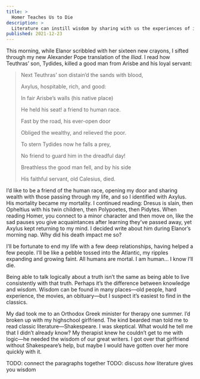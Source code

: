 ```yaml
---
title: >
  Homer Teaches Us to Die
description: >
  Literature can instill wisdom by sharing with us the experiences of its authors.
published: 2021-12-23
---
```


This morning, while Elanor scribbled with her sixteen new crayons, I sifted through my new Alexander Pope translation of the _Iliad_. I read how Teuthras’ son, Tydides, killed a good man from Arisbe and his loyal servant:

<blockquote class="poetry">
<p>Next Teuthras’ son distain’d the sands with blood,</p>
<p>Axylus, hospitable, rich, and good:</p>
<p>In fair Arisbe’s walls (his native place)</p>
<p>He held his seat! a friend to human race.</p>
<p>Fast by the road, his ever-open door</p>
<p>Obliged the wealthy, and relieved the poor.</p>
<p>To stern Tydides now he falls a prey,</p>
<p>No friend to guard him in the dreadful day!</p>
<p>Breathless the good man fell, and by his side</p>
<p>His faithful servant, old Calesius, died.</p>
</blockquote>

I’d like to be a friend of the human race, opening my door and sharing wealth with those passing through my life, and so I identified with Axylus. His mortality became my mortality. I continued reading: Dresus is slain, then Opheltius with his twin children, then Polypoetes, then Pidytes. When reading Homer, you connect to a minor character and then move on, like the sad pauses you give acquaintances after learning they’ve passed away, yet Axylus kept returning to my mind. I decided write about him during Elanor’s morning nap. Why did his death impact me so?

I’ll be fortunate to end my life with a few deep relationships, having helped a few people. I’ll be like a pebble tossed into the Atlantic, my ripples expanding and growing faint. All humans are mortal. I am human… I know I’ll die.

Being able to talk logically about a truth isn’t the same as being able to live consistently with that truth. Perhaps it’s the difference between knowledge and wisdom. Wisdom can be found in many places—old people, hard experience, the movies, an obituary—but I suspect it’s easiest to find in the classics.

My dad took me to an Orthodox Greek minister for therapy one summer. I’d broken up with my highschool girlfriend. The kind bearded man told me to read classic literature—Shakespeare. I was skeptical. What would he tell me that I didn’t already know? My therapist knew he couldn’t get to me with logic—he needed the wisdom of our great writers. I got over that girlfriend without Shakespeare’s help, but maybe I would have gotten over her more quickly with it.

TODO: connect the paragraphs together
TODO: discuss _how_ literature gives you wisdom
